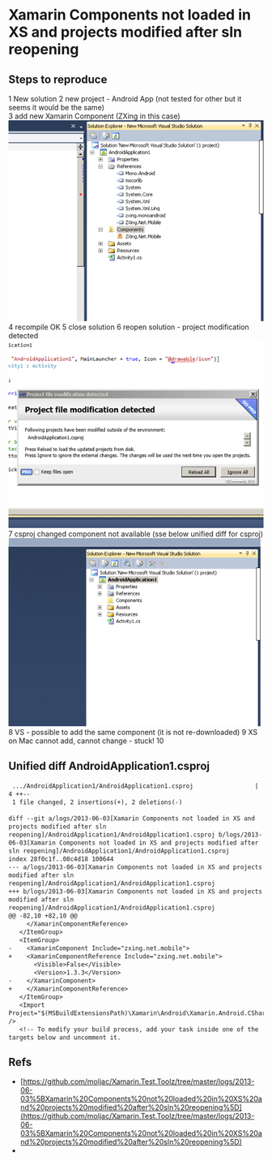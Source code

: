 # Xamarin Components not loaded in XS and projects modified after sln reopening #


## Steps to reproduce ##

1	New solution
2	new project - Android App (not tested for other but it seems it would be the same)    
3	add new Xamarin Component (ZXing in this case)    
	![Component added in VS](./screenshots/xamarin-component-vs-added-CropperCapture[23].png)   
4	recompile OK
5 	close solution
6	reopen solution - project modification detected   
	![Project modification - reloading](./screenshots/xamarin-component-vs-solution-reopened-CropperCapture[24].png)   
7	csproj changed component not available (sse below unified diff for csproj)    
	![Project modification - reloading](./screenshots/xamarin-component-vs-not-available-CropperCapture[25].png)   
8	VS - possible to add the same component (it is not re-downloaded)
9	XS on Mac cannot add, cannot change - stuck!
10	


## Unified diff AndroidApplication1.csproj ##

	 .../AndroidApplication1/AndroidApplication1.csproj                 |    4 ++--
	 1 file changed, 2 insertions(+), 2 deletions(-)

	diff --git a/logs/2013-06-03[Xamarin Components not loaded in XS and projects modified after sln reopening]/AndroidApplication1/AndroidApplication1.csproj b/logs/2013-06-03[Xamarin Components not loaded in XS and projects modified after sln reopening]/AndroidApplication1/AndroidApplication1.csproj
	index 28f0c1f..08c4d18 100644
	--- a/logs/2013-06-03[Xamarin Components not loaded in XS and projects modified after sln reopening]/AndroidApplication1/AndroidApplication1.csproj	
	+++ b/logs/2013-06-03[Xamarin Components not loaded in XS and projects modified after sln reopening]/AndroidApplication1/AndroidApplication1.csproj	
	@@ -82,10 +82,10 @@
		 </XamarinComponentReference>
	   </ItemGroup>
	   <ItemGroup>
	-    <XamarinComponent Include="zxing.net.mobile">
	+    <XamarinComponentReference Include="zxing.net.mobile">
		   <Visible>False</Visible>
		   <Version>1.3.3</Version>
	-    </XamarinComponent>
	+    </XamarinComponentReference>
	   </ItemGroup>
	   <Import Project="$(MSBuildExtensionsPath)\Xamarin\Android\Xamarin.Android.CSharp.targets" />
	   <!-- To modify your build process, add your task inside one of the targets below and uncomment it. 


## Refs ## 

* [https://github.com/moljac/Xamarin.Test.Toolz/tree/master/logs/2013-06-03%5BXamarin%20Components%20not%20loaded%20in%20XS%20and%20projects%20modified%20after%20sln%20reopening%5D](https://github.com/moljac/Xamarin.Test.Toolz/tree/master/logs/2013-06-03%5BXamarin%20Components%20not%20loaded%20in%20XS%20and%20projects%20modified%20after%20sln%20reopening%5D)
* []()
